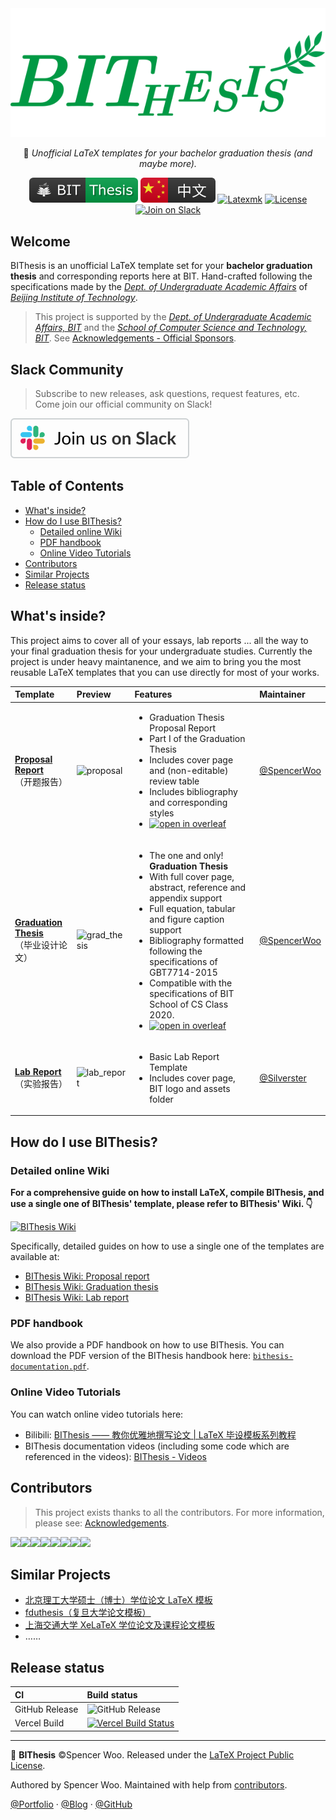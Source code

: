 <div align="center">
  <img src="assets/bithesis_icon.svg" alt="BIThesis Icon">

📖 _Unofficial LaTeX templates for your bachelor graduation thesis (and maybe more)._

[![BIThesis](./assets/bithesis_badge_solid.svg)](https://bithesis.spencerwoo.com/)
[![Chinese version](./assets/chinese.svg)](./README-zh.md)
[![Latexmk](https://badgen.net/badge/compiler/Latexmk?color=blue&labelColor=2b2b2b)](https://mg.readthedocs.io/latexmk.html)
[![License](https://badgen.net/github/license/spencerwooo/BIThesis?color=008080&labelColor=2b2b2b)](./LICENSE)
[![Join on Slack](https://img.shields.io/badge/Slack%20Community-BIThesis-black?logo=slack&style=social&logoColor=2eb67d)](https://join.slack.com/t/bithesis/shared_invite/zt-epmzkyk0-fJRsUS36AlwMNB2AI_Q~Vw)

</div>

<h2>Welcome</h2>

BIThesis is an unofficial LaTeX template set for your **bachelor graduation thesis** and corresponding reports here at BIT. Hand-crafted following the specifications made by the _[Dept. of Undergraduate Academic Affairs](http://jwc.bit.edu.cn/)_ of _[Beijing Institute of Technology](http://http://www.bit.edu.cn/)_.

> This project is supported by the _[Dept. of Undergraduate Academic Affairs, BIT](http://jwc.bit.edu.cn/)_ and the _[School of Computer Science and Technology, BIT](http://cs.bit.edu.cn/)_. See [Acknowledgements - Official Sponsors](https://bithesis.spencerwoo.com/Guide/5-Acknowledgements/Acknowledgements.html#%E5%AE%98%E6%96%B9%E8%B5%9E%E5%8A%A9-official-sponsors).

<h2>Slack Community</h2>

> Subscribe to new releases, ask questions, request features, etc. Come join our official community on Slack!

[![Join on Slack](./assets/slack.svg)](https://join.slack.com/t/bithesis/shared_invite/zt-epmzkyk0-fJRsUS36AlwMNB2AI_Q~Vw)

<h2>Table of Contents</h2>

- [What's inside?](#whats-inside)
- [How do I use BIThesis?](#how-do-i-use-bithesis)
  - [Detailed online Wiki](#detailed-online-wiki)
  - [PDF handbook](#pdf-handbook)
  - [Online Video Tutorials](#online-video-tutorials)
- [Contributors](#contributors)
- [Similar Projects](#similar-projects)
- [Release status](#release-status)

## What's inside?

This project aims to cover all of your essays, lab reports ... all the way to your final graduation thesis for your undergraduate studies. Currently the project is under heavy maintanence, and we aim to bring you the most reusable LaTeX templates that you can use directly for most of your works.

| Template                                                         | Preview                                                                                         | Features                                                                                                                                                                                                                                                                                                                                                                                                                                                                                                                                                                                                        | Maintainer                                     |
| :--------------------------------------------------------------- | :---------------------------------------------------------------------------------------------- | :-------------------------------------------------------------------------------------------------------------------------------------------------------------------------------------------------------------------------------------------------------------------------------------------------------------------------------------------------------------------------------------------------------------------------------------------------------------------------------------------------------------------------------------------------------------------------------------------------------------- | :--------------------------------------------- |
| **[Proposal Report](./proposal-report)**<br>（开题报告）         | <img src="https://i.loli.net/2020/02/05/HfZUaGqWSjrATbe.png" width="300px" alt="proposal" />    | <ul><li>Graduation Thesis Proposal Report</li><li>Part I of the Graduation Thesis</li><li>Includes cover page and (non-editable) review table</li><li>Includes bibliography and corresponding styles</li><li>[![open in overleaf](https://img.shields.io/badge/open%20in-Overleaf-46a247?logo=overleaf&logoColor=white&labelColor=2b2b2b)](https://www.overleaf.com/latex/templates/bei-jing-li-gong-da-xue-ben-ke-sheng-bi-ye-lun-wen-kai-ti-bao-gao-mo-ban/dgqdjptfqtrn)</li></ul>                                                                                                                            | [@SpencerWoo](https://github.com/spencerwooo)  |
| **[Graduation Thesis](./graduation-thesis)**<br>（毕业设计论文） | <img src="https://i.loli.net/2020/03/01/hISQql1W6oFgKsC.png" width="300px" alt="grad_thesis" /> | <ul><li>The one and only! **Graduation Thesis**</li><li>With full cover page, abstract, reference and appendix support</li><li>Full equation, tabular and figure caption support</li><li>Bibliography formatted following the specifications of GBT7714-2015</li><li>Compatible with the specifications of BIT School of CS Class 2020.</li><li>[![open in overleaf](https://img.shields.io/badge/open%20in-Overleaf-46a247?logo=overleaf&logoColor=white&labelColor=2b2b2b)](https://www.overleaf.com/latex/templates/bei-jing-li-gong-da-xue-ben-ke-sheng-bi-ye-she-ji-lun-wen-mo-ban/mwhjgqsncxxg)</li></ul> | [@SpencerWoo](https://github.com/spencerwooo)  |
| **[Lab Report](./lab-report)**<br>（实验报告）                   | <img src="https://i.loli.net/2020/03/08/txzGcKv9YSel3IX.png" width="300px" alt="lab_report" />  | <ul><li>Basic Lab Report Template</li><li>Includes cover page, BIT logo and assets folder</li></ul>                                                                                                                                                                                                                                                                                                                                                                                                                                                                                                             | [@Silverster](https://github.com/Silverster98) |

## How do I use BIThesis?

### Detailed online Wiki

**For a comprehensive guide on how to install LaTeX, compile BIThesis, and use a single one of BIThesis' template, please refer to BIThesis' Wiki. 👇**

[![BIThesis Wiki](https://img.shields.io/badge/BIThesis-Wiki-009944?logo=wikipedia&labelColor=2b2b2b&style=for-the-badge)](https://bithesis.spencerwoo.com/)

Specifically, detailed guides on how to use a single one of the templates are available at:

- [BIThesis Wiki: Proposal report](https://bithesis.spencerwoo.com/Guide/3-Templates/Proposal-Report.html)
- [BIThesis Wiki: Graduation thesis](https://bithesis.spencerwoo.com/Guide/3-Templates/Final-Graduation-Thesis.html)
- [BIThesis Wiki: Lab report](https://bithesis.spencerwoo.com/Guide/3-Templates/Lab-Report.html)

### PDF handbook

We also provide a PDF handbook on how to use BIThesis. You can download the PDF version of the BIThesis handbook here: [`bithesis-documentation.pdf`](https://github.com/spencerwooo/BIThesis/releases/latest).

### Online Video Tutorials

You can watch online video tutorials here:

- Bilibili: [BIThesis —— 教你优雅地撰写论文 | LaTeX 毕设模板系列教程](https://www.bilibili.com/video/BV1GT4y1V78d/)
- BIThesis documentation videos (including some code which are referenced in the videos): [BIThesis - Videos](https://bithesis.spencerwoo.com/Video/)

## Contributors

> This project exists thanks to all the contributors. For more information, please see: [Acknowledgements](https://bithesis.spencerwoo.com/Guide/5-Acknowledgements/Acknowledgements.html).

[![](https://sourcerer.io/fame/spencerwooo/spencerwooo/BIThesis/images/0)](https://sourcerer.io/fame/spencerwooo/spencerwooo/BIThesis/links/0)[![](https://sourcerer.io/fame/spencerwooo/spencerwooo/BIThesis/images/1)](https://sourcerer.io/fame/spencerwooo/spencerwooo/BIThesis/links/1)[![](https://sourcerer.io/fame/spencerwooo/spencerwooo/BIThesis/images/2)](https://sourcerer.io/fame/spencerwooo/spencerwooo/BIThesis/links/2)[![](https://sourcerer.io/fame/spencerwooo/spencerwooo/BIThesis/images/3)](https://sourcerer.io/fame/spencerwooo/spencerwooo/BIThesis/links/3)[![](https://sourcerer.io/fame/spencerwooo/spencerwooo/BIThesis/images/4)](https://sourcerer.io/fame/spencerwooo/spencerwooo/BIThesis/links/4)[![](https://sourcerer.io/fame/spencerwooo/spencerwooo/BIThesis/images/5)](https://sourcerer.io/fame/spencerwooo/spencerwooo/BIThesis/links/5)[![](https://sourcerer.io/fame/spencerwooo/spencerwooo/BIThesis/images/6)](https://sourcerer.io/fame/spencerwooo/spencerwooo/BIThesis/links/6)[![](https://sourcerer.io/fame/spencerwooo/spencerwooo/BIThesis/images/7)](https://sourcerer.io/fame/spencerwooo/spencerwooo/BIThesis/links/7)

## Similar Projects

- [北京理工大学硕士（博士）学位论文 LaTeX 模板](https://github.com/BIT-thesis/LaTeX-template)
- [fduthesis（复旦大学论文模板）](https://github.com/stone-zeng/fduthesis)
- [上海交通大学 XeLaTeX 学位论文及课程论文模板](https://github.com/sjtug/SJTUThesis)
- ……

## Release status

| CI             | Build status                                                                                                                                                                              |
| :------------- | :---------------------------------------------------------------------------------------------------------------------------------------------------------------------------------------- |
| GitHub Release | ![GitHub Release](https://github.com/spencerwooo/BIThesis/workflows/Release/badge.svg?branch=master)                                                                                      |
| Vercel Build   | [![Vercel Build Status](https://badgen.net/https/now.swoo.workers.dev/dpl_JAAPnJYBFWWqVLjtNXcxaU8FJDk6?label=Vercel&labelColor=2b2b2b&icon=zeit)](https://vercel.com/spencerwoo/bithesis) |


<!-- ## Disclaimer

This project is not validated by the _Department of Undergraduate Academic Affairs_ of _Beijing Institute of Technology_, nor is it affiliated with _Beijing Institute of Technology_. Use this template at your own risk. 笔芯 (´▽`ʃ♡ƪ) -->

---

📖 **BIThesis** ©Spencer Woo. Released under the [LaTeX Project Public License](LICENSE).

Authored by Spencer Woo. Maintained with help from [contributors](https://github.com/spencerwooo/BIThesis/graphs/contributors).

[@Portfolio](https://spencerwoo.com/) · [@Blog](https://blog.spencerwoo.com/) · [@GitHub](https://github.com/spencerwooo)
